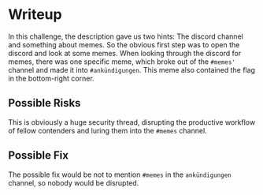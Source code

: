 # Writeup
In this challenge, the description gave us two hints: The discord channel and something about memes.
So the obvious first step was to open the discord and look at some memes.
When looking through the discord for memes, there was one specific meme, which broke out of the `#memes'` channel and made it into `#ankündigungen`.
This meme also contained the flag in the bottom-right corner.
## Possible Risks
This is obviously a huge security thread, disrupting the productive workflow of fellow contenders and luring them into the `#memes` channel.
## Possible Fix
The possible fix would be not to mention `#memes` in the `ankündigungen` channel, so nobody would be disrupted.